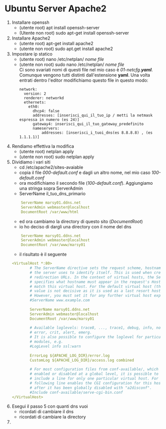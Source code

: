 # Ubuntu Server Apache2
1. Installare openssh
    - (utente root)     apt install openssh-server
    - (Utente non root) sudo apt-get install openssh-server
2. Installare Apache2
    - (utente root)     apt-get install apache2
    - (utente non root) sudo apt.get install apache2
3. Impostare ip statico
    - (utente root)     nano /etc/netplan/ *nome file*
    - (utente non root) sudo nano /etc/netplan/ *nome file*<br/>
        Ci sono svariati nomi di questi file nel mio caso è *01-netcfg.__yaml__*.
        Comunque vengono tutti distinti dall'estensione **yaml**.
        Una volta entrati dentro l'editor modifichiamo questo file in questo modo:
        ```
        network:
          version: 2
          renderer: networkd
          ethernets:
            eth0:
              dhcp4: false
              addresses: [inserisci_qui_il_tuo_ip / metti la netmask espressa in numero (es 24)]
              gateway4: inserisci_qui_il_tuo_gateway_predefinito
              nameservers:
                  addresses: [inserisci_i_tuoi_dns(es 8.8.8.8) , (es 1.1.1.1)]
        ```
4. Rendiamo effettiva la modifica 
    - (utente root)     netplan apply
    - (utente non root) sudo netplan apply
5. Dividiamo i vari siti
    - cd /etc/apache2/sites-avaiable
    - copia il file *000-default.conf* e dagli un altro nome, nel mio caso *100-default.conf*
    - ora modifichiamo il secondo file (*100-default.conf*). Aggiungiamo una stringa sopra ServerAdmin
    - ServerName il_tuo_dns_primario<br/>
    ```yaml
        ServerName marsy01.ddns.net
        ServerAdmin webmaster@localhost
        DocumentRoot /var/www/html
    ```
    - ed ora cambiamo la directory di questo sito (*DocumentRoot*)
    - io ho deciso di dargli una directory con il nome del dns
    ```yaml
        ServerName marsy01.ddns.net
        ServerAdmin webmaster@localhost
        DocumentRoot /var/www/marsy01
    ```
    - il risultato è il seguente
    ```yaml
    <VirtualHost *:80>
            # The ServerName directive sets the request scheme, hostname and port that
            # the server uses to identify itself. This is used when creating
            # redirection URLs. In the context of virtual hosts, the ServerName
            # specifies what hostname must appear in the request's Host: header to
            # match this virtual host. For the default virtual host (this file) this
            # value is not decisive as it is used as a last resort host regardless.
            # However, you must set it for any further virtual host explicitly.
            #ServerName www.example.com
            
            ServerName marsy01.ddns.net
            ServerAdmin webmaster@localhost
            DocumentRoot /var/www/marsy01
            
            # Available loglevels: trace8, ..., trace1, debug, info, notice, warn,
            # error, crit, alert, emerg.
            # It is also possible to configure the loglevel for particular
            # modules, e.g.
            #LogLevel info ssl:warn
            
            ErrorLog ${APACHE_LOG_DIR}/error.log
            CustomLog ${APACHE_LOG_DIR}/access.log combined
            
            # For most configuration files from conf-available/, which are
            # enabled or disabled at a global level, it is possible to
            # include a line for only one particular virtual host. For example the
            # following line enables the CGI configuration for this host only
            # after it has been globally disabled with "a2disconf".
            #Include conf-available/serve-cgi-bin.conf
    </VirtualHost>
    ```
6. Esegui il passo 5 con quanti dns vuoi
    - ricordati di cambiare il dns
    - ricordati di cambiare la directory
7. 
    
